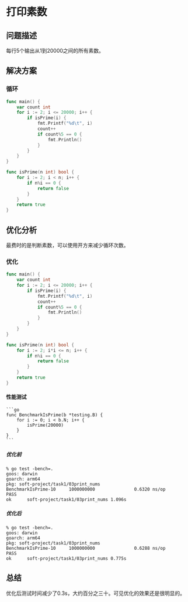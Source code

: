 # 打印素数

## 问题描述

每行5个输出从1到20000之间的所有素数。

## 解决方案

### 循环

```go
func main() {
    var count int
    for i := 2; i <= 20000; i++ {
        if isPrime(i) {
            fmt.Printf("%d\t", i)
            count++
            if count%5 == 0 {
                fmt.Println()
            }
        }
    }
}

func isPrime(n int) bool {
    for i := 2; i < n; i++ {
        if n%i == 0 {
            return false
        }
    }
    return true
}
```


## 优化分析

最费时的是判断素数，可以使用开方来减少循环次数。


### 优化

```go
func main() {
    var count int
    for i := 2; i <= 20000; i++ {
        if isPrime(i) {
            fmt.Printf("%d\t", i)
            count++
            if count%5 == 0 {
                fmt.Println()
            }
        }
    }
}

func isPrime(n int) bool {
    for i := 2; i*i <= n; i++ {
        if n%i == 0 {
            return false
        }
    }
    return true
}
```

#### 性能测试
    
    ```go 
    func BenchmarkIsPrime(b *testing.B) {
        for i := 0; i < b.N; i++ {
            isPrime(20000)
        }
    }
    ```
##### 优化前
    
```shell
% go test -bench=.  
goos: darwin
goarch: arm64
pkg: soft-project/task1/03print_nums
BenchmarkIsPrime-10     1000000000               0.6320 ns/op
PASS
ok      soft-project/task1/03print_nums 1.096s
```

##### 优化后

```shell
% go test -bench=.
goos: darwin
goarch: arm64
pkg: soft-project/task1/03print_nums
BenchmarkIsPrime-10     1000000000               0.6288 ns/op
PASS
ok      soft-project/task1/03print_nums 0.775s
```


## 总结

优化后测试时间减少了0.3s，大约百分之三十。可见优化的效果还是很明显的。



